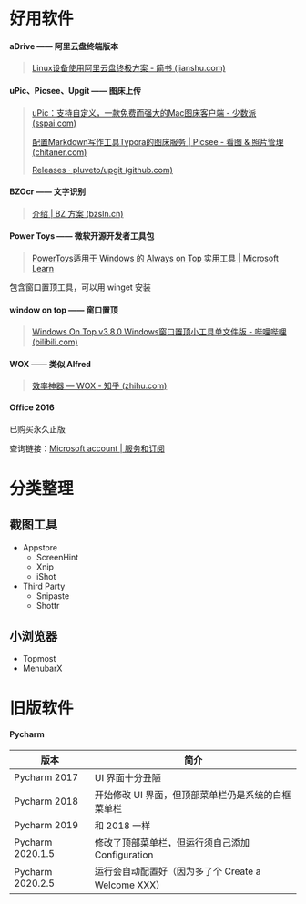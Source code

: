 # 好用软件

#### aDrive —— 阿里云盘终端版本

> [Linux设备使用阿里云盘终极方案 - 简书 (jianshu.com)](https://www.jianshu.com/p/3e079a59fe6c)

#### uPic、Picsee、Upgit —— 图床上传

> [uPic：支持自定义，一款免费而强大的Mac图床客户端 - 少数派 (sspai.com)](https://sspai.com/post/55933)
> 
> [配置Markdown写作工具Typora的图床服务 | Picsee - 看图 & 照片管理 (chitaner.com)](https://picsee.chitaner.com/blog/Typora_imageCloud_config.html)
> 
> [Releases · pluveto/upgit (github.com)](https://github.com/pluveto/upgit/releases)

#### BZOcr —— 文字识别

> [介绍 | BZ 方案 (bzsln.cn)](https://bzsln.cn/bzocr/intro/)

#### Power Toys —— 微软开源开发者工具包

> [PowerToys适用于 Windows 的 Always on Top 实用工具 | Microsoft Learn](https://learn.microsoft.com/zh-cn/windows/powertoys/always-on-top)

包含窗口置顶工具，可以用 winget 安装

#### window on top —— 窗口置顶

> [Windows On Top v3.8.0 Windows窗口置顶小工具单文件版 - 哔哩哔哩 (bilibili.com)](https://www.bilibili.com/read/cv16873251/)

#### WOX —— 类似 Alfred

> [效率神器 — WOX - 知乎 (zhihu.com)](https://zhuanlan.zhihu.com/p/68383315)

#### Office 2016

已购买永久正版

查询链接：[Microsoft account | 服务和订阅](https://account.microsoft.com/services/)

# 分类整理

## 截图工具

- Appstore
	- ScreenHint
	- Xnip
	- iShot
- Third Party
	- Snipaste
	- Shottr

## 小浏览器

- Topmost
- MenubarX

# 旧版软件

#### Pycharm

| 版本 | 简介 |
| --- | --- |
| Pycharm 2017 | UI 界面十分丑陋 |
| Pycharm 2018 | 开始修改 UI 界面，但顶部菜单栏仍是系统的白框菜单栏 |
| Pycharm 2019 | 和 2018 一样 |
| Pycharm 2020.1.5 | 修改了顶部菜单栏，但运行须自己添加 Configuration |
| Pycharm 2020.2.5 | 运行会自动配置好（因为多了个 Create a Welcome XXX） |
